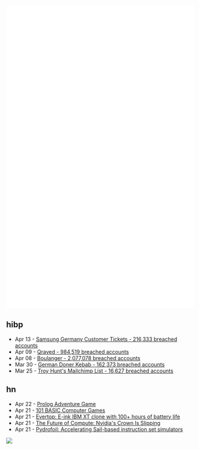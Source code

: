 ![Metrics](https://raw.githubusercontent.com/phixion/phixion/master/metrics.svg)

## hibp

<!--
for https://github.com/phixion/phixion/blob/main/.github/workflows/feeds.yml
-->
<!--START_SECTION:haveibeenpwnd-->
- Apr 13 - [Samsung Germany Customer Tickets - 216,333 breached accounts](https://haveibeenpwned.com/PwnedWebsites#SamsungGermany)
- Apr 09 - [Qraved - 984,519 breached accounts](https://haveibeenpwned.com/PwnedWebsites#Qraved)
- Apr 08 - [Boulanger - 2,077,078 breached accounts](https://haveibeenpwned.com/PwnedWebsites#Boulanger)
- Mar 30 - [German Doner Kebab - 162,373 breached accounts](https://haveibeenpwned.com/PwnedWebsites#GermanDonerKebab)
- Mar 25 - [Troy Hunt's Mailchimp List - 16,627 breached accounts](https://haveibeenpwned.com/PwnedWebsites#TroyHuntMailchimpList)
<!--END_SECTION:haveibeenpwnd-->

## hn

<!--
for https://github.com/phixion/phixion/blob/main/.github/workflows/feeds.yml
-->
<!--START_SECTION:hn-->
- Apr 22 - [Prolog Adventure Game](https://github.com/stefanrodrigues2/Prolog-Adventure-game)
- Apr 21 - [101 BASIC Computer Games](https://github.com/maurymarkowitz/101-BASIC-Computer-Games)
- Apr 21 - [Evertop: E-ink IBM XT clone with 100+ hours of battery life](https://github.com/ericjenott/Evertop)
- Apr 21 - [The Future of Compute: Nvidia's Crown Is Slipping](https://mohitdagarwal.substack.com/p/from-dominance-to-dilemma-nvidia)
- Apr 21 - [Pydrofoil: Accelerating Sail-based instruction set simulators](https://arxiv.org/abs/2503.04389)
<!--END_SECTION:hn-->

<!--
for https://yhype.me
-->
![](https://hit.yhype.me/github/profile?user_id=13013670)
